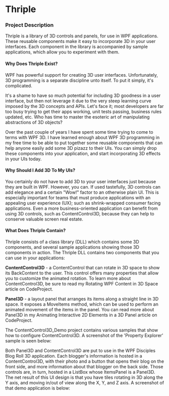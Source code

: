 # Thriple

### Project Description

Thriple is a library of 3D controls and panels, for use in WPF applications. These reusable components make it easy to incorporate 3D in your user interfaces. Each component in the library is accompanied by sample applications, which allow you to experiment with them.

#### Why Does Thriple Exist?
WPF has powerful support for creating 3D user interfaces. Unfortunately, 3D programming is a separate discipline unto itself. To put it simply, it's complicated.

It's a shame to have so much potential for including 3D goodness in a user interface, but then not leverage it due to the very steep learning curve imposed by the 3D concepts and APIs. Let's face it; most developers are far too busy trying to get their apps working, unit tests passing, business rules updated, etc. Who has time to master the esoteric art of manipulating abstractions of 3D objects?

Over the past couple of years I have spent some time trying to come to terms with WPF 3D. I have learned enough about WPF 3D programming in my free time to be able to put together some reusable components that can help anyone easily add some 3D pizazz to their UIs. You can simply drop these components into your application, and start incorporating 3D effects in your UIs today.

#### Why Should I Add 3D To My UIs?

You certainly do not have to add 3D to your user interfaces just because they are built in WPF. However, you can. If used tastefully, 3D controls can add elegance and a certain "Wow!" factor to an otherwise plain UI. This is especially important for teams that must produce applications with an appealing user experience (UX); such as shrink-wrapped consumer facing applications. Even a more business-oriented application can benefit from using 3D controls, such as ContentControl3D, because they can help to conserve valuable screen real estate.

#### What Does Thriple Contain?
Thriple consists of a class library (DLL) which contains some 3D components, and several sample applications showing those 3D components in action. The Thriple DLL contains two components that you can use in your applications:

**ContentControl3D** - a ContentControl that can rotate in 3D space to show its BackContent to the user. This control offers many properties that allow you to customize the animated rotation. To learn more about ContentControl3D, be sure to read my Rotating WPF Content in 3D Space article on CodeProject.

**Panel3D** - a layout panel that arranges its items along a straight line in 3D space. It exposes a MoveItems method, which can be used to perform an animated movement of the items in the panel. You can read more about Panel3D in my Animating Interactive 2D Elements in a 3D Panel article on CodeProject.

The ContentControl3D_Demo project contains various samples that show how to configure ContentControl3D. A screenshot of the 'Property Explorer' sample is seen below:

Both Panel3D and ContentControl3D are put to use in the WPF Disciples Blog Roll 3D application. Each blogger's information is hosted in a ContentControl3D, with their photo and a button that opens their blog on the front side, and more information about that blogger on the back side. Those controls are, in turn, hosted in a ListBox whose ItemsPanel is a Panel3D. The net result of this UI design is that you have tiles rotating in 3D along the Y axis, and moving in/out of view along the X, Y, and Z axis. A screenshot of that demo application is below: